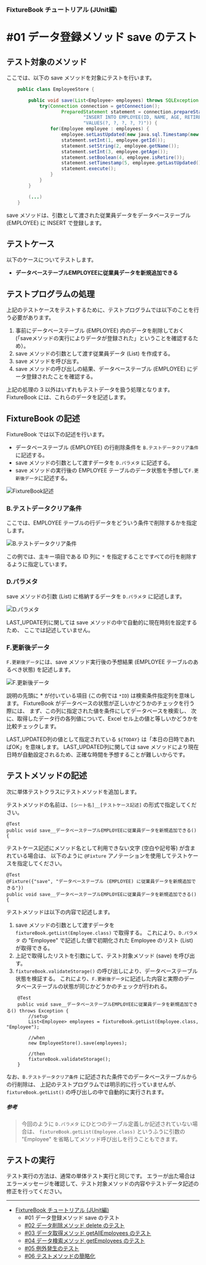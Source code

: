 ﻿
### FixtureBook チュートリアル (JUnit編)

#01 データ登録メソッド save のテスト
====================================

テスト対象のメソッド
--------------------

ここでは、以下の save メソッドを対象にテストを行います。

```java
    public class EmployeeStore {

        public void save(List<Employee> employees) throws SQLException {
            try(Connection connection = getConnection();
                    PreparedStatement statement = connection.prepareStatement(
                            "INSERT INTO EMPLOYEE(ID, NAME, AGE, RETIRE, LAST_UPDATED)" + 
                            "VALUES(?, ?, ?, ?, ?)")) {
                for(Employee employee : employees) {
                    employee.setLastUpdated(new java.sql.Timestamp(new Date().getTime()));
                    statement.setInt(1, employee.getId());
                    statement.setString(2, employee.getName());
                    statement.setInt(3, employee.getAge());
                    statement.setBoolean(4, employee.isRetire());
                    statement.setTimestamp(5, employee.getLastUpdated());
                    statement.execute();
                }
            }
        }

        (...)
    }
```

save メソッドは、引数として渡された従業員データをデータベーステーブル (EMPLOYEE) に INSERT で登録します。


テストケース
------------

以下のケースについてテストします。

*   <b>データベーステーブルEMPLOYEEに従業員データを新規追加できる</b>


テストプログラムの処理
----------------------

上記のテストケースをテストするために、テストプログラムでは以下のことを行う必要があります。

1.  事前にデータベーステーブル (EMPLOYEE) 内のデータを削除しておく
    (「saveメソッドの実行によりデータが登録された」ということを確認するため）。
2.  save メソッドの引数として渡す従業員データ (List<Employee>) を作成する。
3.  save メソッドを呼び出す。
4.  save メソッドの呼び出しの結果、データベーステーブル (EMPLOYEE) にデータ登録されたことを確認する。


上記の処理の 3 以外はいずれもテストデータを扱う処理となります。
FixtureBook には、これらのデータを記述します。



FixtureBook の記述
------------------

FixtureBook では以下の記述を行います。

*   データベーステーブル (EMPLOYEE) の行削除条件を `B.テストデータクリア条件` に記述する。
*   save メソッドの引数として渡すデータを `D.パラメタ` に記述する。
*   save メソッドの実行後の EMPLOYEE テーブルのデータ状態を予想して`F.更新後データ`に記述する。

![FixtureBook記述](./images/Tutorial-save-01.png?raw=true)


### B.テストデータクリア条件

ここでは、EMPLOYEE テーブルの行データをどういう条件で削除するかを指定します。

![B.テストデータクリア条件](./images/Tutorial-save-02.png?raw=true)

この例では、主キー項目である ID 列に `*` を指定することですべての行を削除するように指定しています。


### D.パラメタ

save メソッドの引数 (List<Employee>) に格納するデータを `D.パラメタ` に記述します。

![D.パラメタ](./images/Tutorial-save-03.png?raw=true)

LAST_UPDATE列に関しては save メソッドの中で自動的に現在時刻を設定するため、
ここでは記述していません。


### F.更新後データ

`F.更新後データ`には、save メソッド実行後の予想結果 (EMPLOYEE テーブルのあるべき状態) を記述します。

![F.更新後データ](./images/Tutorial-save-04.png?raw=true)

説明の先頭に \* が付いている項目 (この例では `*ID`) は検索条件指定列を意味します。
FixtureBook がデータベースの状態が正しいかどうかのチェックを行う際には、
まず、この列に指定された値を条件にしてデータベースを検索し、
次に、取得したデータ行の各列値について、Excel セル上の値と等しいかどうかを比較チェックします。

LAST_UPDATED列の値として指定されている `${TODAY}` は「本日の日時であればOK」を意味します。
LAST_UPDATED列に関しては save メソッドにより現在日時が自動設定されるため、正確な時間を予想することが難しいからです。


テストメソッドの記述
--------------------

次に単体テストクラスにテストメソッドを追加します。

テストメソッドの名前は、`[シート名]__[テストケース記述]` の形式で指定してください。

    @Test
    public void save__データベーステーブルEMPLOYEEに従業員データを新規追加できる() {

テストケース記述にメソッド名として利用できない文字 (空白や記号等) が含まれている場合は、
以下のように `@Fixture` アノテーションを使用してテストケースを指定してください。

    @Test
    @Fixture({"save", "データベーステーブル (EMPLOYEE) に従業員データを新規追加できる"})
    public void save__データベーステーブルEMPLOYEEに従業員データを新規追加できる() {

テストメソッドは以下の内容で記述します。

1.  save メソッドの引数として渡すデータを `fixtureBook.getList(Employee.class)` で取得する。
    これにより、`D.パラメタ` の "Employee" で記述した値で初期化された Employee のリスト (List<Employee>) が取得できる。
2.  上記で取得したリストを引数にして、テスト対象メソッド (save) を呼び出す。
3.  `fixtureBook.validateStorage()` の呼び出しにより、データベーステーブル状態を検証する。
    これにより、`F.更新後データ`に記述した内容と実際のデータベーステーブルの状態が同じかどうかのチェックが行われる。

```
    @Test
    public void save__データベーステーブルEMPLOYEEに従業員データを新規追加できる() throws Exception {
        //setup
        List<Employee> employees = fixtureBook.getList(Employee.class, "Employee");

        //when
        new EmployeeStore().save(employees);

        //then
        fixtureBook.validateStorage();
    }
```

なお、`B.テストデータクリア条件` に記述された条件でのデータベーステーブルからの行削除は、
上記のテストプログラムでは明示的に行っていませんが、
`fixtureBook.getList()` の呼び出しの中で自動的に実行されます。

##### 参考
>今回のように `D.パラメタ` にひとつのテーブル定義しか記述されていない場合は、
>`fixtureBook.getList(Employee.class)` というふうに引数の "Employee" 
>を省略してメソッド呼び出しを行うこともできます。


テストの実行
------------

テスト実行の方法は、通常の単体テスト実行と同じです。
エラーが出た場合はエラーメッセージを確認して、テスト対象メソッドの内容やテストデータ記述の修正を行ってください。



------------------------

*   [FixtureBook チュートリアル (JUnit編)](./Tutorial-JUnit.md)
    *   #01 データ登録メソッド save のテスト
    *   [#02 データ削除メソッド delete のテスト](./Tutorial-JUnit-delete.md)
    *   [#03 データ取得メソッド getAllEmployees のテスト](./Tutorial-JUnit-getAllEmployees.md)
    *   [#04 データ検索メソッド getEmployees のテスト](./Tutorial-JUnit-getEmployees.md)
    *   [#05 例外発生のテスト](./Tutorial-JUnit-Exception.md)
    *   [#06 テストメソッドの簡略化](./Tutorial-JUnit-expect.md)
